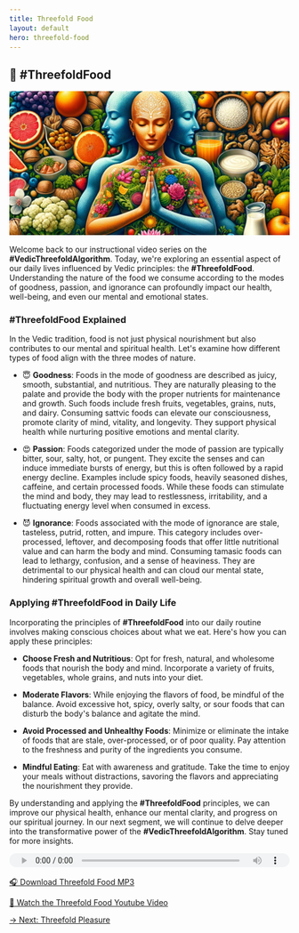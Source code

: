 ```yaml
---
title: Threefold Food
layout: default
hero: threefold-food
---
```


## 🍚 #ThreefoldFood

![Threefold Food](/assets/img/ins-threefold-food.png)

Welcome back to our instructional video series on the **#VedicThreefoldAlgorithm**. Today, we're exploring an essential aspect of our daily lives influenced by Vedic principles: the **#ThreefoldFood**. Understanding the nature of the food we consume according to the modes of goodness, passion, and ignorance can profoundly impact our health, well-being, and even our mental and emotional states.

### #ThreefoldFood Explained

In the Vedic tradition, food is not just physical nourishment but also contributes to our mental and spiritual health. Let's examine how different types of food align with the three modes of nature.

- 😇 **Goodness**: Foods in the mode of goodness are described as juicy, smooth, substantial, and nutritious. They are naturally pleasing to the palate and provide the body with the proper nutrients for maintenance and growth. Such foods include fresh fruits, vegetables, grains, nuts, and dairy. Consuming sattvic foods can elevate our consciousness, promote clarity of mind, vitality, and longevity. They support physical health while nurturing positive emotions and mental clarity.

- 😍 **Passion**: Foods categorized under the mode of passion are typically bitter, sour, salty, hot, or pungent. They excite the senses and can induce immediate bursts of energy, but this is often followed by a rapid energy decline. Examples include spicy foods, heavily seasoned dishes, caffeine, and certain processed foods. While these foods can stimulate the mind and body, they may lead to restlessness, irritability, and a fluctuating energy level when consumed in excess.

- 😈 **Ignorance**: Foods associated with the mode of ignorance are stale, tasteless, putrid, rotten, and impure. This category includes over-processed, leftover, and decomposing foods that offer little nutritional value and can harm the body and mind. Consuming tamasic foods can lead to lethargy, confusion, and a sense of heaviness. They are detrimental to our physical health and can cloud our mental state, hindering spiritual growth and overall well-being.

### Applying #ThreefoldFood in Daily Life

Incorporating the principles of **#ThreefoldFood** into our daily routine involves making conscious choices about what we eat. Here's how you can apply these principles:

- **Choose Fresh and Nutritious**: Opt for fresh, natural, and wholesome foods that nourish the body and mind. Incorporate a variety of fruits, vegetables, whole grains, and nuts into your diet.

- **Moderate Flavors**: While enjoying the flavors of food, be mindful of the balance. Avoid excessive hot, spicy, overly salty, or sour foods that can disturb the body's balance and agitate the mind.

- **Avoid Processed and Unhealthy Foods**: Minimize or eliminate the intake of foods that are stale, over-processed, or of poor quality. Pay attention to the freshness and purity of the ingredients you consume.

- **Mindful Eating**: Eat with awareness and gratitude. Take the time to enjoy your meals without distractions, savoring the flavors and appreciating the nourishment they provide.

By understanding and applying the **#ThreefoldFood** principles, we can improve our physical health, enhance our mental clarity, and progress on our spiritual journey. In our next segment, we will continue to delve deeper into the transformative power of the **#VedicThreefoldAlgorithm**. Stay tuned for more insights.

<audio src="https://indra.team/audio/indra/threefold-food.mp3" controls style="width:100%;height:25px"></audio>

[🎧 Download Threefold Food MP3](https://indra.team/audio/indra/threefold-fppd.mp3)

[🍿 Watch the Threefold Food Youtube Video](https://youtu.be/m0QRHWy7U9o)

[→ Next: Threefold Pleasure](threefold-pleasure)
